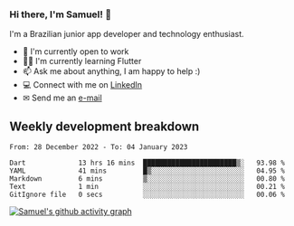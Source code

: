### Hi there, I'm Samuel! 👋

I'm a Brazilian junior app developer and technology enthusiast.

- 🏢 I'm currently open to work
- 👨‍💻 I'm currently learning Flutter
- 📫 Ask me about anything, I am happy to help :)
- 💻 Connect with me on [LinkedIn](https://www.linkedin.com/in/samuel-s-marques/)
- ✉ Send me an [e-mail](mailto:samuel.s.marques@protonmail.com)

## Weekly development breakdown
<!--START_SECTION:waka-->

```text
From: 28 December 2022 - To: 04 January 2023

Dart             13 hrs 16 mins  ███████████████████████▒░   93.98 %
YAML             41 mins         █▒░░░░░░░░░░░░░░░░░░░░░░░   04.95 %
Markdown         6 mins          ▒░░░░░░░░░░░░░░░░░░░░░░░░   00.80 %
Text             1 min           ░░░░░░░░░░░░░░░░░░░░░░░░░   00.21 %
GitIgnore file   0 secs          ░░░░░░░░░░░░░░░░░░░░░░░░░   00.06 %
```

<!--END_SECTION:waka-->

[![Samuel's github activity graph](https://activity-graph.herokuapp.com/graph?username=samuel-s-marques&theme=react-dark)](https://github.com/samuel-s-marques)
